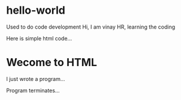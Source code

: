 # hello-world
Used to do code development
Hi, I am vinay HR, learning the coding
 
Here is simple html code...
<!DOCTYPE html>
<html>
  <head>
    <title>Hello world page</title>
  </head>
  <body>
    <h1>Wecome to HTML</h1>
    <p>I just wrote a program...</p>
  </body>
</html>
Program terminates...
